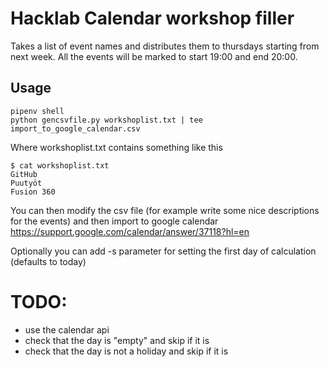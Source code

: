 # Hacklab Calendar workshop filler

Takes a list of event names and distributes them to thursdays starting from next week. All the events will be marked to start 19:00 and end 20:00.

## Usage

```
pipenv shell
python gencsvfile.py workshoplist.txt | tee import_to_google_calendar.csv
```

Where workshoplist.txt contains something like this

```
$ cat workshoplist.txt
GitHub
Puutyöt
Fusion 360
```

You can then modify the csv file (for example write some nice descriptions for the events) and then import to google calendar https://support.google.com/calendar/answer/37118?hl=en

Optionally you can add -s parameter for setting the first day of calculation (defaults to today)

# TODO:

* use the calendar api
* check that the day is "empty" and skip if it is
* check that the day is not a holiday and skip if it is